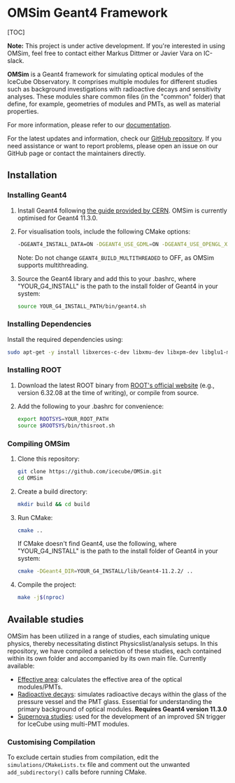 #  OMSim Geant4 Framework
[TOC]

**Note:** This project is under active development. If you're interested in using OMSim, feel free to contact either Markus Dittmer or Javier Vara on IC-slack.

**OMSim** is a Geant4 framework for simulating optical modules of the IceCube Observatory. It comprises multiple modules for different studies such as background investigations with radioactive decays and sensitivity analyses. These modules share common files (in the "common" folder) that define, for example, geometries of modules and PMTs, as well as material properties.

For more information, please refer to our [documentation](https://icecube.github.io/OMSim/).

For the latest updates and information, check our [GitHub repository](https://github.com/icecube/OMSim). If you need assistance or want to report problems, please open an issue on our GitHub page or contact the maintainers directly.

## Installation

### Installing Geant4

1. Install Geant4 following [the guide provided by CERN](https://geant4-userdoc.web.cern.ch/UsersGuides/InstallationGuide/html/installguide.html). OMSim is currently optimised for Geant4 11.3.0.

2. For visualisation tools, include the following CMake options:

   ```bash
   -DGEANT4_INSTALL_DATA=ON -DGEANT4_USE_GDML=ON -DGEANT4_USE_OPENGL_X11=ON -DGEANT4_USE_QT=ON -DGEANT4_USE_RAYTRACER_X11=ON -DGEANT4_USE_XM=ON
   ``` 

   Note: Do not change `GEANT4_BUILD_MULTITHREADED` to OFF, as OMSim supports multithreading.

3. Source the Geant4 library and add this to your .bashrc, where "YOUR_G4_INSTALL" is the path to the install folder of Geant4 in your system:
   ```bash
   source YOUR_G4_INSTALL_PATH/bin/geant4.sh
   ``` 

### Installing Dependencies

Install the required dependencies using:

```bash
sudo apt-get -y install libxerces-c-dev libxmu-dev libxpm-dev libglu1-mesa-dev qtbase5-dev libmotif-dev libargtable2-0 libboost-all-dev libqt53dextras5 libfmt-dev libspdlog-dev
``` 

### Installing ROOT

1. Download the latest ROOT binary from [ROOT's official website](https://root.cern/releases/) (e.g., version 6.32.08 at the time of writing), or compile from source.

2. Add the following to your .bashrc for convenience:
   ```bash
   export ROOTSYS=YOUR_ROOT_PATH
   source $ROOTSYS/bin/thisroot.sh
   ``` 

### Compiling OMSim


1. Clone this repository:
   ```bash
   git clone https://github.com/icecube/OMSim.git
   cd OMSim
   ```

2. Create a build directory:
   ```bash
   mkdir build && cd build
   ```

3. Run CMake:
   ```bash
   cmake ..
   ```
   If CMake doesn't find Geant4, use the following, where "YOUR_G4_INSTALL" is the path to the install folder of Geant4 in your system:
   ```bash
   cmake -DGeant4_DIR=YOUR_G4_INSTALL/lib/Geant4-11.2.2/ ..
   ```

4. Compile the project:
   ```bash
   make -j$(nproc)
   ```

## Available studies

OMSim has been utilized in a range of studies, each simulating unique physics, thereby necessitating distinct Physicslist/analysis setups. In this repository, we have compiled a selection of these studies, each contained within its own folder and accompanied by its own main file. Currently available:

- [Effective area](https://icecube.github.io/OMSim/md_extra__doc_230__effective__area.html): calculates the effective area of the optical modules/PMTs.
- [Radioactive decays](https://icecube.github.io/OMSim/md_extra__doc_231__radioactive__decays.html): simulates radioactive decays within the glass of the pressure vessel and the PMT glass. Essential for understanding the primary background of optical modules. **Requires Geant4 version 11.3.0**
- [Supernova studies](https://icecube.github.io/OMSim/md_extra__doc_232___s_n.html): used for the development of an improved SN trigger for IceCube using multi-PMT modules.

### Customising Compilation
To exclude certain studies from compilation, edit the `simulations/CMakeLists.tx` file and comment out the unwanted `add_subdirectory()` calls before running CMake.


